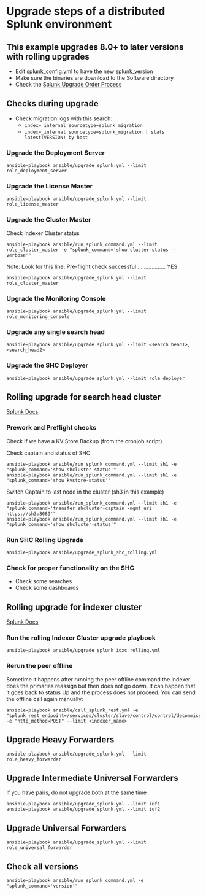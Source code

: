 # Upgrade steps of a distributed Splunk environment

## This example upgrades 8.0+ to later versions with rolling upgrades

- Edit splunk_config.yml to have the new splunk_version
- Make sure the binaries are download to the Software directory
- Check the [Splunk Upgrade Order Process](https://docs.splunk.com/images/d/d3/Splunk_upgrade_order_of_ops.pdf)

## Checks during upgrade

- Check migration logs with this search:
  - `index=_internal sourcetype=splunk_migration`
  - `index=_internal sourcetype=splunk_migration | stats latest(VERSION) by host`


### Upgrade the Deployment Server

```
ansible-playbook ansible/upgrade_splunk.yml --limit role_deployment_server
```

### Upgrade the License Master

```
ansible-playbook ansible/upgrade_splunk.yml --limit role_license_master
```

### Upgrade the Cluster Master

Check Indexer Cluster status

```
ansible-playbook ansible/run_splunk_command.yml --limit role_cluster_master -e "splunk_command='show cluster-status --verbose'"
```

Note: Look for this line: Pre-flight check successful .................. YES

```
ansible-playbook ansible/upgrade_splunk.yml --limit role_cluster_master
```

### Upgrade the Monitoring Console

```
ansible-playbook ansible/upgrade_splunk.yml --limit role_monitoring_console
```

### Upgrade any single search head

```
ansible-playbook ansible/upgrade_splunk.yml --limit <search_head1>,<search_head2>
```

### Upgrade the SHC Deployer

```
ansible-playbook ansible/upgrade_splunk.yml --limit role_deployer
```

## Rolling upgrade for search head cluster
[Splunk Docs](https://docs.splunk.com/Documentation/Splunk/latest/DistSearch/SHCrollingupgrade)

### Prework and Preflight checks

Check if we have a KV Store Backup (from the cronjob script)


Check captain and status of SHC
```
ansible-playbook ansible/run_splunk_command.yml --limit sh1 -e "splunk_command='show shcluster-status'"
ansible-playbook ansible/run_splunk_command.yml --limit sh1 -e "splunk_command='show kvstore-status'"
```

Switch Captain to last node in the cluster (sh3 in this example)

```
ansible-playbook ansible/run_splunk_command.yml --limit sh1 -e "splunk_command='transfer shcluster-captain -mgmt_uri https://sh3:8089'"
ansible-playbook ansible/run_splunk_command.yml --limit sh1 -e "splunk_command='show shcluster-status'"
```

### Run SHC Rolling Upgrade

```
ansible-playbook ansible/upgrade_splunk_shc_rolling.yml
```

### Check for proper functionality on the SHC

- Check some searches
- Check some dashboards

## Rolling upgrade for indexer cluster
[Splunk Docs](https://docs.splunk.com/Documentation/Splunk/latest/Indexer/Searchablerollingupgrade#Perform_a_rolling_upgrade)

### Run the rolling Indexer Cluster upgrade playbook

```
ansible-playbook ansible/upgrade_splunk_idxc_rolling.yml
```

### Rerun the peer offline
Sometime it happens after running the peer offline command the indexer does the primaries reassign but then does not go down.
It can happen that it goes back to status Up and the process does not proceed. You can send the offline call again manually:

```
ansible-playbook ansible/call_splunk_rest.yml -e "splunk_rest_endpoint=/services/cluster/slave/control/control/decommission" -e "http_method=POST" --limit <indexer_name>
```

## Upgrade Heavy Forwarders

```
ansible-playbook ansible/upgrade_splunk.yml --limit role_heavy_forwarder
```

## Upgrade Intermediate Universal Forwarders

If you have pairs, do not upgrade both at the same time

```
ansible-playbook ansible/upgrade_splunk.yml --limit iuf1
ansible-playbook ansible/upgrade_splunk.yml --limit iuf2
```

## Upgrade Universal Forwarders

```
ansible-playbook ansible/upgrade_splunk.yml --limit role_universal_forwarder
```

## Check all versions

```
ansible-playbook ansible/run_splunk_command.yml -e "splunk_command='version'"
```